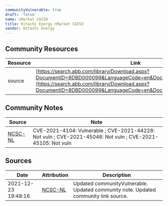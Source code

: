 ```yaml
---
communityVulnerable: true
draft: 'false'
name: nMarket CAISO
title: Hitachi Energy nMarket CAISO
vendor: Hitachi Energy
---
```



## Community Resources
| Resource | Link |
| --- | --- |
| source | [https://search.abb.com/library/Download.aspx?DocumentID=8DBD000099&LanguageCode=en&DocumentPartId=&Action=Launch](https://search.abb.com/library/Download.aspx?DocumentID=8DBD000099&LanguageCode=en&DocumentPartId=&Action=Launch) |

## Community Notes
| Source | Note |
| --- | --- |
| [NCSC-NL](https://github.com/NCSC-NL/log4shell/blob/main/software/README.md) | CVE-2021-4104: Vulnerable ; CVE-2021-44228: Not vuln ; CVE-2021-45046: Not vuln ; CVE-2021-45105: Not vuln </ul> |

## Sources
| Date | Attribution | Description |
| --- | --- | --- |
| 2021-12-23 19:48:16 | [NCSC-NL](https://github.com/NCSC-NL/log4shell/blob/main/software/README.md) | Updated communityVulnerable. Updated community note. Updated community link source.  |
